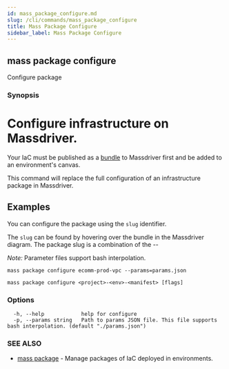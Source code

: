 ```yaml
---
id: mass_package_configure.md
slug: /cli/commands/mass_package_configure
title: Mass Package Configure
sidebar_label: Mass Package Configure
---
```

## mass package configure

Configure package

### Synopsis

# Configure infrastructure on Massdriver.

Your IaC must be published as a [bundle](https://docs.massdriver.cloud/bundles) to Massdriver first and be added to an environment's canvas.

This command will replace the full configuration of an infrastructure package in Massdriver.

## Examples

You can configure the package using the `slug` identifier.

The `slug` can be found by hovering over the bundle in the Massdriver diagram. The package slug is a combination of the <project-slug>-<env-slug>-<manifest-slug>

_Note:_ Parameter files support bash interpolation.

```shell
mass package configure ecomm-prod-vpc --params=params.json
```

```
mass package configure <project>-<env>-<manifest> [flags]
```

### Options

```
  -h, --help            help for configure
  -p, --params string   Path to params JSON file. This file supports bash interpolation. (default "./params.json")
```

### SEE ALSO

* [mass package](/cli/commands/mass_package)	 - Manage packages of IaC deployed in environments.
